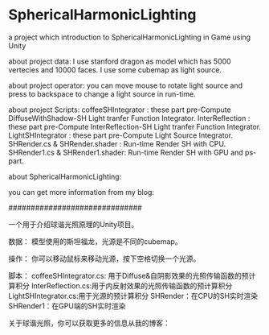 # SphericalHarmonicLighting
a project which introduction to SphericalHarmonicLighting in Game using Unity

about project data:
I use stanford dragon as model which has 5000 vertecies and 10000 faces.
I use some cubemap as light source.

about project operator:
you can move mouse to rotate light source and press to backspace to change a light source in run-time.

about project Scripts:
coffeeSHIntegrator : these part pre-Compute DiffuseWithShadow-SH  Light tranfer Function Integrator.
InterReflection : these part pre-Compute InterReflection-SH Light tranfer Function Integrator.
LightSHIntegrator : these part pre-Compute Light Source Integrator.
SHRender.cs & SHRender.shader : Run-time Render SH with CPU.
SHRender1.cs & SHRender1.shader: Run-time Render SH with GPU and ps-part.

about SphericalHarmonicLighting:

you can get more information from my blog:

##############################

一个用于介绍球谐光照原理的Unity项目。

数据：
模型使用的斯坦福龙，光源是不同的cubemap。

操作：
你可以移动鼠标来移动光源，按下空格切换一个光源。

脚本：
coffeeSHIntegrator.cs: 用于Diffuse&自阴影效果的光照传输函数的预计算积分
InterReflection.cs:用于内反射效果的光照传输函数的预计算积分
LightSHIntegrator.cs:用于光源的预计算积分
SHRender：在CPU的SH实时渲染
SHRender1：在GPU端的SH实时渲染

关于球谐光照，你可以获取更多的信息从我的博客：
